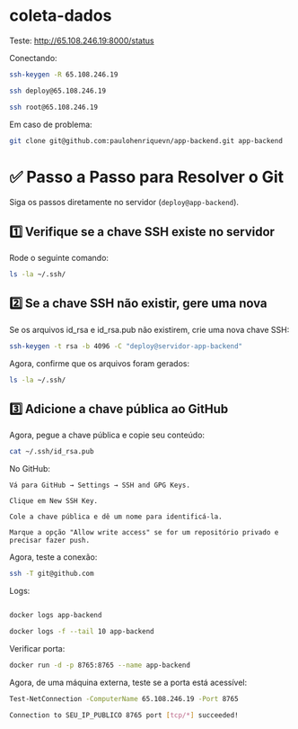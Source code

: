 # coleta-dados

Teste:
http://65.108.246.19:8000/status

Conectando:

```sh
ssh-keygen -R 65.108.246.19

ssh deploy@65.108.246.19

ssh root@65.108.246.19
```

Em caso de problema:

```sh
git clone git@github.com:paulohenriquevn/app-backend.git app-backend
```

# ✅ Passo a Passo para Resolver o Git

Siga os passos diretamente no servidor (`deploy@app-backend`).

## 1️⃣ Verifique se a chave SSH existe no servidor

Rode o seguinte comando:

```sh
ls -la ~/.ssh/
```

## 2️⃣ Se a chave SSH não existir, gere uma nova

Se os arquivos id_rsa e id_rsa.pub não existirem, crie uma nova chave SSH:

```sh
ssh-keygen -t rsa -b 4096 -C "deploy@servidor-app-backend"
```

Agora, confirme que os arquivos foram gerados:

```sh
ls -la ~/.ssh/
```

## 3️⃣ Adicione a chave pública ao GitHub

Agora, pegue a chave pública e copie seu conteúdo:

```sh
cat ~/.ssh/id_rsa.pub
```

No GitHub:
    
    Vá para GitHub → Settings → SSH and GPG Keys.
    
    Clique em New SSH Key.
    
    Cole a chave pública e dê um nome para identificá-la.
    
    Marque a opção "Allow write access" se for um repositório privado e precisar fazer push.

Agora, teste a conexão:

```sh
ssh -T git@github.com
```

Logs:
```sh

docker logs app-backend

docker logs -f --tail 10 app-backend

```

Verificar porta:
```sh
docker run -d -p 8765:8765 --name app-backend
```

Agora, de uma máquina externa, teste se a porta está acessível:
```sh
Test-NetConnection -ComputerName 65.108.246.19 -Port 8765
```

```sh
Connection to SEU_IP_PUBLICO 8765 port [tcp/*] succeeded!
```
